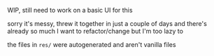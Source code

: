 WIP, still need to work on a basic UI for this

sorry it's messy, threw it together in just a couple of days and there's already so much I want to refactor/change but I'm too lazy to

the files in `res/` were autogenerated and aren't vanilla files